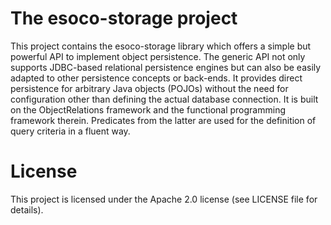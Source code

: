 # The esoco-storage project

This project contains the esoco-storage library which offers a simple but powerful API to implement object persistence. The generic API not only supports JDBC-based relational persistence engines but can also be easily adapted to other persistence concepts or back-ends. It provides direct persistence for arbitrary Java objects (POJOs) without the need for configuration other than defining the actual database connection. It is built on the ObjectRelations framework and the functional programming framework therein. Predicates from the latter are used for the definition of query criteria in a fluent way.

# License

This project is licensed under the Apache 2.0 license (see LICENSE file for details).  